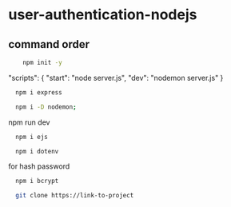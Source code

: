 # user-authentication-nodejs



## command order
```bash
    npm init -y
```
  "scripts": {
    "start": "node server.js",
    "dev": "nodemon server.js"
    }

```bash
  npm i express
```
```bash
  npm i -D nodemon;  
```
npm run dev 

```bash
  npm i ejs
```
```bash
  npm i dotenv
```

for hash password
```bash
  npm i bcrypt 
```
```bash
  git clone https://link-to-project
```